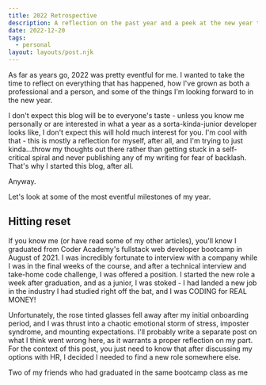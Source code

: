 ```yaml
---
title: 2022 Retrospective
description: A reflection on the past year and a peek at the new year to come.
date: 2022-12-20
tags:
  - personal
layout: layouts/post.njk
---
```


As far as years go, 2022 was pretty eventful for me. I wanted to take the time to reflect on everything that has happened, how I've grown as both a professional and a person, and some of the things I'm looking forward to in the new year.

I don't expect this blog will be to everyone's taste - unless you know me personally or are interested in what a year as a sorta-kinda-junior developer looks like, I don't expect this will hold much interest for you. I'm cool with that - this is mostly a reflection for myself, after all, and I'm trying to just kinda...throw my thoughts out there rather than getting stuck in a self-critical spiral and never publishing any of my writing for fear of backlash. That's why I started this blog, after all.

Anyway.

Let's look at some of the most eventful milestones of my year.

## Hitting reset

If you know me (or have read some of my other articles), you'll know I graduated from Coder Academy's fullstack web developer bootcamp in August of 2021. I was incredibly fortunate to interview with a company while I was in the final weeks of the course, and after a technical interview and take-home code challenge, I was offered a position. I started the new role a week after graduation, and as a junior, I was stoked - I had landed a new job in the industry I had studied right off the bat, and I was CODING for REAL MONEY!

Unfortunately, the rose tinted glasses fell away after my initial onboarding period, and I was thrust into a chaotic emotional storm of stress, imposter syndrome, and mounting expectations. I'll probably write a separate post on what I think went wrong here, as it warrants a proper reflection on my part. For the context of this post, you just need to know that after discussing my options with HR, I decided I needed to find a new role somewhere else.

Two of my friends who had graduated in the same bootcamp class as me
